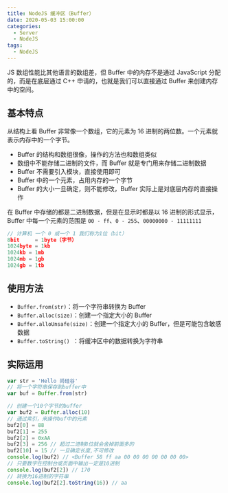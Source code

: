 ```yaml
---
title: NodeJS 缓冲区（Buffer）
date: 2020-05-03 15:00:00
categories:
  - Server
  - NodeJS
tags: 
  - NodeJS
---
```

JS 数组性能比其他语言的数组差，但 Buffer 中的内存不是通过 JavaScript 分配的，而是在底层通过 C++ 申请的，也就是我们可以直接通过 Buffer 来创建内存中的空间。

<!-- more -->

## 基本特点

从结构上看 Buffer 非常像一个数组，它的元素为 16 进制的两位数。一个元素就表示内存中的一个字节。

- Buffer 的结构和数组很像，操作的方法也和数组类似
- 数组中不能存储二进制的文件，而 Buffer 就是专门用来存储二进制数据
- Buffer 不需要引入模块，直接使用即可
- Buffer 中的一个元素，占用内存的一个字节
- Buffer 的大小一旦确定，则不能修改，Buffer 实际上是对底层内存的直接操作

在 Buffer 中存储的都是二进制数据，但是在显示时都是以 16 进制的形式显示，Buffer 中每一个元素的范围是 `00 - ff`、`0 - 255`、`00000000 - 11111111`

~~~javascript
// 计算机 一个 0 或一个 1 我们称为1位（bit）
8bit     = 1byte（字节）
1024byte = 1kb
1024kb = 1mb
1024mb = 1gb
1024gb = 1tb
~~~

## 使用方法

- `Buffer.from(str)`：将一个字符串转换为 Buffer
- `Buffer.alloc(size)`：创建一个指定大小的 Buffer
- `Buffer.alloUnsafe(size)`：创建一个指定大小的 Buffer，但是可能包含敏感数据
- `Buffer.toString() `：将缓冲区中的数据转换为字符串

## 实际运用

~~~js
var str = 'Hello 尚硅谷'
// 将一个字符串保存到buffer中
var buf = Buffer.from(str)
~~~

~~~js
// 创建一个10个字节的buffer
var buf2 = Buffer.alloc(10)
// 通过索引，来操作buf中的元素
buf2[0] = 88
buf2[1] = 255
buf2[2] = 0xAA
buf2[3] = 256 // 超过二进制8位就会舍掉前面多的
buf2[10] = 15 // 一旦确定长度,不可修改
console.log(buf2) // <Buffer 58 ff aa 00 00 00 00 00 00 00>
// 只要数字在控制台或页面中输出一定是10进制
console.log(buf2[2]) // 170
// 转换为16进制的字符串
console.log(buf2[2].toString(16)) // aa
~~~
